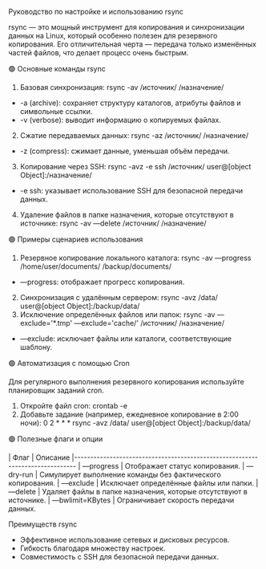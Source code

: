 Руководство по настройке и использованию rsync

rsync — это мощный инструмент для копирования и синхронизации данных на Linux, который особенно полезен для резервного копирования. Его отличительная черта — передача только изменённых частей файлов, что делает процесс очень быстрым.

🟢 Основные команды rsync

1. Базовая синхронизация:
rsync -av /источник/ /назначение/
- -a (archive): сохраняет структуру каталогов, атрибуты файлов и символьные ссылки.
- -v (verbose): выводит информацию о копируемых файлах.
2. Сжатие передаваемых данных:
rsync -az /источник/ /назначение/
- -z (compress): сжимает данные, уменьшая объём передачи.
3. Копирование через SSH:
rsync -avz -e ssh /источник/ user@[object Object]:/назначение/
- -e ssh: указывает использование SSH для безопасной передачи данных.
4. Удаление файлов в папке назначения, которые отсутствуют в источнике:
rsync -av —delete /источник/ /назначение/

🟢 Примеры сценариев использования

1. Резервное копирование локального каталога:
rsync -av —progress /home/user/documents/ /backup/documents/
- —progress: отображает прогресс копирования.
2. Синхронизация с удалённым сервером:
rsync -avz /data/ user@[object Object]:/backup/data/
3. Исключение определённых файлов или папок:
rsync -av —exclude='*.tmp' —exclude='cache/' /источник/ /назначение/
- —exclude: исключает файлы или каталоги, соответствующие шаблону.

🟢 Автоматизация с помощью Cron

Для регулярного выполнения резервного копирования используйте планировщик заданий cron.
1. Откройте файл cron:
crontab -e
2. Добавьте задание (например, ежедневное копирование в 2:00 ночи):
0 2 * * * rsync -avz /data/ user@[object Object]:/backup/data/

🟢 Полезные флаги и опции

| Флаг | Описание
|------------------------------------------------------------------------------
| —progress | Отображает статус копирования.
| —dry-run | Симулирует выполнение команды без фактического копирования.
| —exclude | Исключает определённые файлы или папки.
| —delete | Удаляет файлы в папке назначения, которые отсутствуют в источнике.
| —bwlimit=KBytes | Ограничивает скорость передачи данных.

Преимуществ rsync

- Эффективное использование сетевых и дисковых ресурсов.
- Гибкость благодаря множеству настроек.
- Совместимость с SSH для безопасной передачи данных.

